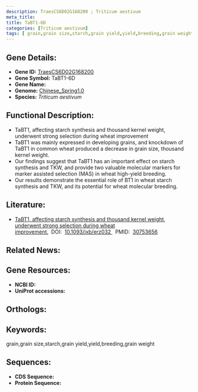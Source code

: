 ```yaml
---
description: TraesCS6D02G168200 ; Triticum aestivum
meta_title:
title: TaBT1-6D
categories: [Triticum aestivum]
tags: [ grain,grain size,starch,grain yield,yield,breeding,grain weight ]
---
```


## Gene Details:
- **Gene ID:**	[TraesCS6D02G168200]()
- **Gene Symbol:** TaBT1-6D
- **Gene Name:** 
- **Genome:** [Chinese_Spring1.0]()
- **Species:** *Triticum aestivum*

## Functional Description:
   - TaBT1, affecting starch synthesis and thousand kernel weight, underwent strong selection during wheat improvement
   - TaBT1 was mainly expressed in developing grains, and knockdown of TaBT1 in common wheat produced a decrease in grain size, thousand kernel weight.
   - Our findings suggest that TaBT1 has an important effect on starch synthesis and TKW, and provide two valuable molecular markers for marker assisted selection (MAS) in wheat high-yield breeding.
   - Our results demonstrate the essential role of BT1 in wheat starch synthesis and TKW, and its potential for wheat molecular breeding.

## Literature:
   - [TaBT1, affecting starch synthesis and thousand kernel weight, underwent strong selection during wheat improvement.]( https://academic.oup.com/jxb/article/70/5/1497/5308890?login=true)&nbsp;&nbsp;DOI:&nbsp;&nbsp;[10.1093/jxb/erz032 ](https://academic.oup.com/jxb/article/70/5/1497/5308890?login=true)&nbsp;&nbsp;PMID:&nbsp;&nbsp;[30753656](https://pubmed.ncbi.nlm.nih.gov/30753656/)

## Related News:

## Gene Resources:
- **NCBI ID:** [](https://www.ncbi.nlm.nih.gov/gene/?term=)
- **UniProt accessions:** [](https://www.uniprot.org/uniprotkb//entry)

## Orthologs:

## Keywords:
grain,grain size,starch,grain yield,yield,breeding,grain weight

## Sequences:
- **CDS Sequence:**
- **Protein Sequence:**
